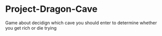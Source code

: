 # Project-Dragon-Cave
 Game about decidign which cave you should enter to determine whether you get rich or die trying
